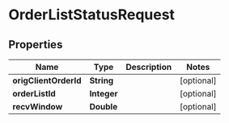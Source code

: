 

# OrderListStatusRequest


## Properties

| Name | Type | Description | Notes |
|------------ | ------------- | ------------- | -------------|
|**origClientOrderId** | **String** |  |  [optional] |
|**orderListId** | **Integer** |  |  [optional] |
|**recvWindow** | **Double** |  |  [optional] |



